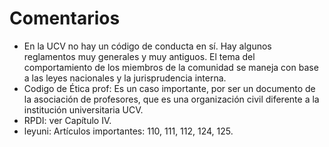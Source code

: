 # Comentarios
* En la UCV no hay un código de conducta en sí. Hay algunos reglamentos muy generales y muy antiguos. El tema del comportamiento de los miembros de la comunidad se maneja con base a las leyes nacionales y la jurisprudencia interna.
* Codigo de Ética prof: Es un caso importante, por ser un documento de la asociación de profesores, que es una organización civil diferente a la institución universitaria UCV.
* RPDI: ver Capítulo IV.
* leyuni: Artículos importantes: 110, 111, 112, 124, 125.

